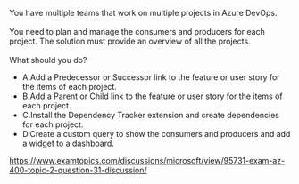 You have multiple teams that work on multiple projects in Azure DevOps.<br/><br/>You need to plan and manage the consumers and producers for each project. The solution must provide an overview of all the projects.<br/><br/>What should you do?<ul><li class="multi-choice-item"><span class="multi-choice-letter" data-choice-letter="A">A.</span>Add a Predecessor or Successor link to the feature or user story for the items of each project.</li><li class="multi-choice-item"><span class="multi-choice-letter" data-choice-letter="B">B.</span>Add a Parent or Child link to the feature or user story for the items of each project.</li><li class="multi-choice-item correct-hidden"><span class="multi-choice-letter" data-choice-letter="C">C.</span>Install the Dependency Tracker extension and create dependencies for each project.</li><li class="multi-choice-item"><span class="multi-choice-letter" data-choice-letter="D">D.</span>Create a custom query to show the consumers and producers and add a widget to a dashboard.</li></ul><p><a href="https://www.examtopics.com/discussions/microsoft/view/95731-exam-az-400-topic-2-question-31-discussion/">https://www.examtopics.com/discussions/microsoft/view/95731-exam-az-400-topic-2-question-31-discussion/</a></p><script src="https://giscus.app/client.js"                    data-repo="azsamples/az204"                    data-repo-id="R_kgDOMRXzDQ"                    data-category="General"                    data-category-id="DIC_kwDOMRXzDc4Cgi27"                    data-mapping="pathname"                    data-strict="0"                    data-reactions-enabled="0"                    data-emit-metadata="0"                    data-input-position="bottom"                    data-theme="preferred_color_scheme"                    data-lang="en"                    crossorigin="anonymous"                    async>                    </script>